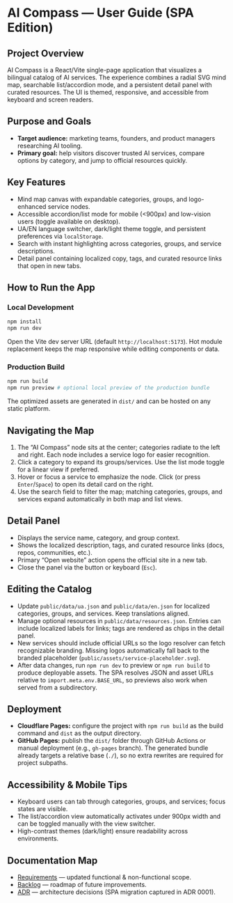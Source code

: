 # AI Compass — User Guide (SPA Edition)

## Project Overview
AI Compass is a React/Vite single-page application that visualizes a bilingual catalog of AI services. The experience combines a radial SVG mind map, searchable list/accordion mode, and a persistent detail panel with curated resources. The UI is themed, responsive, and accessible from keyboard and screen readers.

## Purpose and Goals
- **Target audience:** marketing teams, founders, and product managers researching AI tooling.
- **Primary goal:** help visitors discover trusted AI services, compare options by category, and jump to official resources quickly.

## Key Features
- Mind map canvas with expandable categories, groups, and logo-enhanced service nodes.
- Accessible accordion/list mode for mobile (<900px) and low-vision users (toggle available on desktop).
- UA/EN language switcher, dark/light theme toggle, and persistent preferences via `localStorage`.
- Search with instant highlighting across categories, groups, and service descriptions.
- Detail panel containing localized copy, tags, and curated resource links that open in new tabs.

## How to Run the App
### Local Development
```bash
npm install
npm run dev
```
Open the Vite dev server URL (default `http://localhost:5173`). Hot module replacement keeps the map responsive while editing components or data.

### Production Build
```bash
npm run build
npm run preview # optional local preview of the production bundle
```
The optimized assets are generated in `dist/` and can be hosted on any static platform.

## Navigating the Map
1. The “AI Compass” node sits at the center; categories radiate to the left and right. Each node includes a service logo for easier recognition.
2. Click a category to expand its groups/services. Use the list mode toggle for a linear view if preferred.
3. Hover or focus a service to emphasize the node. Click (or press `Enter`/`Space`) to open its detail card on the right.
4. Use the search field to filter the map; matching categories, groups, and services expand automatically in both map and list views.

## Detail Panel
- Displays the service name, category, and group context.
- Shows the localized description, tags, and curated resource links (docs, repos, communities, etc.).
- Primary “Open website” action opens the official site in a new tab.
- Close the panel via the button or keyboard (`Esc`).

## Editing the Catalog
- Update `public/data/ua.json` and `public/data/en.json` for localized categories, groups, and services. Keep translations aligned.
- Manage optional resources in `public/data/resources.json`. Entries can include localized labels for links; tags are rendered as chips in the detail panel.
- New services should include official URLs so the logo resolver can fetch recognizable branding. Missing logos automatically fall back to the branded placeholder (`public/assets/service-placeholder.svg`).
- After data changes, run `npm run dev` to preview or `npm run build` to produce deployable assets. The SPA resolves JSON and asset URLs relative to `import.meta.env.BASE_URL`, so previews also work when served from a subdirectory.

## Deployment
- **Cloudflare Pages:** configure the project with `npm run build` as the build command and `dist` as the output directory.
- **GitHub Pages:** publish the `dist/` folder through GitHub Actions or manual deployment (e.g., `gh-pages` branch). The generated bundle already targets a relative base (`./`), so no extra rewrites are required for project subpaths.

## Accessibility & Mobile Tips
- Keyboard users can tab through categories, groups, and services; focus states are visible.
- The list/accordion view automatically activates under 900px width and can be toggled manually with the view switcher.
- High-contrast themes (dark/light) ensure readability across environments.

## Documentation Map
- [Requirements](./Requirements.md) — updated functional & non-functional scope.
- [Backlog](./Backlog.md) — roadmap of future improvements.
- [ADR](./adr) — architecture decisions (SPA migration captured in ADR 0001).
